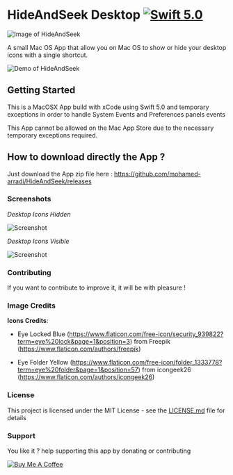 # HideAndSeek Desktop [![Swift 5.0](https://img.shields.io/badge/Swift-5.0-orange.svg?style=flat)](https://swift.org/)

![Image of HideAndSeek](images/appIcon.png)

A small Mac OS App that allow you on Mac OS to show or hide your desktop icons with a single shortcut.

![Demo of HideAndSeek](/images/demo.gif)

## Getting Started

This is a MacOSX App build with xCode using Swift 5.0 and temporary exceptions in order to handle System Events and Preferences panels events

This App cannot be allowed on the Mac App Store due to the necessary temporary exceptions required.

## How to download directly the App ?

Just download the App zip file here : https://github.com/mohamed-arradi/HideAndSeek/releases

### Screenshots

*Desktop Icons Hidden*

![Screenshot](images/HideAndSeekOff.png)

*Desktop Icons Visible*

![Screenshot](images/HideAndSeekOn.png)

### Contributing

If you want to contribute to improve it, it will be with pleasure !

### Image Credits

**Icons Credits**:

- Eye Locked Blue (https://www.flaticon.com/free-icon/security_939822?term=eye%20lock&page=1&position=3) from Freepik (https://www.flaticon.com/authors/freepik)

- Eye Folder Yellow (https://www.flaticon.com/free-icon/folder_1333778?term=eye%20folder&page=1&position=57) from icongeek26  (https://www.flaticon.com/authors/icongeek26)

### License

This project is licensed under the MIT License - see the [LICENSE.md](LICENSE.md) file for details

### Support

You like it ? help supporting this app by donating or contributing

[![Buy Me A Coffee](https://www.buymeacoffee.com/assets/img/custom_images/orange_img.png)](https://www.buymeacoffee.com/momolette)
